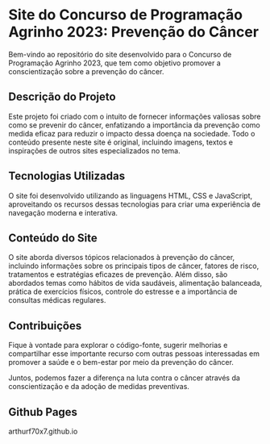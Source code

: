 # Site do Concurso de Programação Agrinho 2023: Prevenção do Câncer
Bem-vindo ao repositório do site desenvolvido para o Concurso de Programação Agrinho 2023, que tem como objetivo promover a conscientização sobre a prevenção do câncer.

## Descrição do Projeto
Este projeto foi criado com o intuito de fornecer informações valiosas sobre como se prevenir do câncer, enfatizando a importância da prevenção como medida eficaz para reduzir o impacto dessa doença na sociedade. Todo o conteúdo presente neste site é original, incluindo imagens, textos e inspirações de outros sites especializados no tema.

## Tecnologias Utilizadas
O site foi desenvolvido utilizando as linguagens HTML, CSS e JavaScript, aproveitando os recursos dessas tecnologias para criar uma experiência de navegação moderna e interativa.

## Conteúdo do Site
O site aborda diversos tópicos relacionados à prevenção do câncer, incluindo informações sobre os principais tipos de câncer, fatores de risco, tratamentos e estratégias eficazes de prevenção. Além disso, são abordados temas como hábitos de vida saudáveis, alimentação balanceada, prática de exercícios físicos, controle do estresse e a importância de consultas médicas regulares.

## Contribuições
Fique à vontade para explorar o código-fonte, sugerir melhorias e compartilhar esse importante recurso com outras pessoas interessadas em promover a saúde e o bem-estar por meio da prevenção do câncer.

Juntos, podemos fazer a diferença na luta contra o câncer através da conscientização e da adoção de medidas preventivas.

## Github Pages
arthurf70x7.github.io
